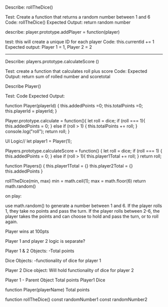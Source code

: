 Describe: rollTheDice()

Test: Create a function that returns a random number between 1 and 6
Code: 
rollTheDice()
Expected Output: return random number

describe: player.prototype.addPlayer = function(player)

test: this will create a unique ID for each player
Code: this.currentId += 1
Expected output: Player 1 = 1, Player 2 = 2

----------------------------------------------

Describe: players.prototype.calculateScore ()

Test: create a function that calculates roll plus score
Code: 
Expected Output: return sum of rolled number and scoretotal


Describe Player()

Test:
Code
Expected Output:

function Player(playerId) {
  this.addedPoints =0;
  this.totalPoints =0;
  this.playerId = playerId;
}

Player.prototype.calculate = function(){ 
  let roll = dice;
  if (roll === 1){ 
    this.addedPoints = 0;
  } else if (roll > 1) {
  this.totalPoints += roll;
}
console.log("roll");
return roll;
}

UI Logic//
let player1 = Player(1);




Players.prototype.calculateScore = function() {
let roll = dice;
if (roll === 1) {
  this.addedPoints = 0;
} else if (roll > 1){
  this.player1Total += roll;
}
  return roll;

function Players() {
  this.player1Total = {}
  this.player2Total = {}
  this.addedPoints
}


rollTheDice(min, max)
min = math.ceil(1);
max = math.floor(6)
  return math.random()

on play:

use math.random() to generate a number between 1 and 6. 
If the player rolls 1, they take no points and pass the turn.
If the player rolls between 2-6, the player takes the points
and can choose to hold and pass the turn, or to roll again.

Player wins at 100pts

Player 1 and player 2 logic is separate?

Player 1 & 2 Objects:
-Total points

Dice Objects:
-functionality of dice for player 1





Player 2 
Dice object:
Will hold functionality of dice for player 2


Player 1 - Parent Object
  Total points
 Player1 Dice 


function Player(playerName)
  Total points

function rollTheDice()
const randomNumber1
const randomNumber2